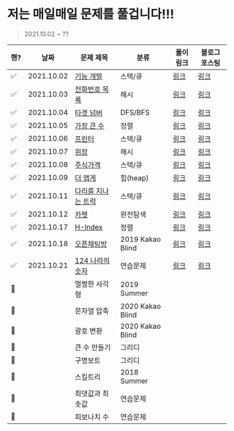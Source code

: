 # 저는 매일매일 문제를 풀겁니다!!!

> 2021.10.02 ~ ?? 

| 핸?  | 날짜       | 문제 제목                                                    | 분류             | 풀이 링크                                 | 블로그 포스팅                                                |
| ---- | ---------- | ------------------------------------------------------------ | ---------------- | ----------------------------------------- | ------------------------------------------------------------ |
| ✅    | 2021.10.02 | [기능 개발](https://programmers.co.kr/learn/courses/30/lessons/42586) | 스택/큐          | [링크](./stack-queue/기능개발.py)         | [링크](https://ssuwani.github.io/category/algorithm/stack-queue/function-development/) |
| ✅    | 2021.10.03 | [전화번호 목록](https://programmers.co.kr/learn/courses/30/lessons/42577) | 해시             | [링크](./hash/전화번호목록.py)            | [링크](https://ssuwani.github.io/category/algorithm/hash/phonebook/) |
| ✅    | 2021.10.04 | [타겟 넘버](https://programmers.co.kr/learn/courses/30/lessons/43165?language=python3) | DFS/BFS          | [링크](./dfs-bfs/타겟넘버.py)             | [링크](https://ssuwani.github.io/category/algorithm/dfs-bfs/target-number/) |
| ✅    | 2021.10.05 | [가장 큰 수](https://programmers.co.kr/learn/courses/30/lessons/42746) | 정렬             | [링크](./align/가장큰수.py)               | [링크](https://ssuwani.github.io/category/algorithm/align/biggest_number/) |
| ✅    | 2021.10.06 | [프린터](https://programmers.co.kr/learn/courses/30/lessons/42587) | 스택/큐          | [링크](./stack-queue/프린터.py)           | [링크](https://ssuwani.github.io/category/algorithm/stack-queue/printer/) |
| ✅    | 2021.10.07 | [위장](https://programmers.co.kr/learn/courses/30/lessons/42578) | 해시             | [링크](./hash/위장.py)                    | [링크](https://ssuwani.github.io/category/algorithm/hash/clothes/) |
| ✅    | 2021.10.08 | [주식가격](https://programmers.co.kr/learn/courses/30/lessons/42584) | 스택/큐          | [링크](./stack-queue/주식가격.py)         | [링크](https://ssuwani.github.io/category/algorithm/stack-queue/stock-price/) |
| ✅    | 2021.10.09 | [더 맵게](https://programmers.co.kr/learn/courses/30/lessons/42626) | 힙(heap)         | [링크](./heap/더맵게.py)                  | [링크](https://ssuwani.github.io/category/algorithm/heap/spicy) |
| ✅    | 2021.10.11 | [다리를 지나는 트럭](https://programmers.co.kr/learn/courses/30/lessons/42583) | 스택/큐          | [링크](./stack-queue/다리를지나는트럭.py) | [링크](https://ssuwani.github.io/category/algorithm/stack-queue/truck-in-bridge/) |
| ✅    | 2021.10.12 | [카펫](https://programmers.co.kr/learn/courses/30/lessons/42842) | 완전탐색         | [링크](./brute-force/카펫.py)             | [링크](https://ssuwani.github.io/category/algorithm/brute-force/carpet/) |
| ✅    | 2021.10.17 | [H-Index](https://programmers.co.kr/learn/courses/30/lessons/42747) | 정렬             | [링크](./align/h_index.py)                | [링크](https://ssuwani.github.io/category/algorithm/align/h_index/) |
| ✅    | 2021.10.18 | [오픈채팅방](https://programmers.co.kr/learn/courses/30/lessons/42888) | 2019 Kakao Blind | [링크](./kakao/오픈채팅방.py)             | [링크](https://ssuwani.github.io/category/algorithm/kakao/open_chatting) |
| ✅    | 2021.10.21 | [124 나라의 숫자](https://programmers.co.kr/learn/courses/30/lessons/12899) | 연습문제         | [링크](./practice/124나라의숫자.py)       | [링크](https://ssuwani.github.io/category/algorithm/practice/onetwofour) |
| 🔳    |            | 멀쩡한 사각형                                                | 2019 Summer      |                                           |                                                              |
| 🔳    |            | 문자열 압축                                                  | 2020 Kakao Blind |                                           |                                                              |
| 🔳    |            | 괄호 변환                                                    | 2020 Kakao Blind |                                           |                                                              |
| 🔳    |            | 큰 수 만들기                                                 | 그리디           |                                           |                                                              |
| 🔳    |            | 구명보트                                                     | 그리디           |                                           |                                                              |
| 🔳    |            | 스킬트리                                                     | 2018 Summer      |                                           |                                                              |
| 🔳    |            | 최댓값과 최솟값                                              | 연습문제         |                                           |                                                              |
| 🔳    |            | 피보나치 수                                                  | 연습문제         |                                           |                                                              |





